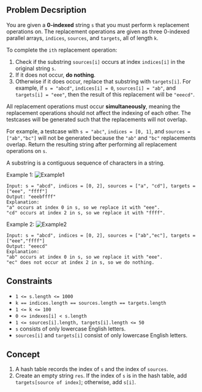## Problem Decsription

You are given a **0-indexed** string `s` that you must perform `k` replacement operations on. The replacement operations are given as three 0-indexed parallel arrays, `indices`, `sources`, and `targets`, all of length `k`.

To complete the `ith` replacement operation:

1. Check if the substring `sources[i]` occurs at index `indices[i]` in the original string `s`.
2. If it does not occur, **do nothing**.
3. Otherwise if it does occur, replace that substring with `targets[i]`.
For example, if `s = "abcd"`, `indices[i] = 0`, `sources[i] = "ab"`, and `targets[i] = "eee"`, then the result of this replacement will be `"eeecd"`.

All replacement operations must occur **simultaneously**, meaning the replacement operations should not affect the indexing of each other. The testcases will be generated such that the replacements will not overlap.

For example, a testcase with `s = "abc"`, `indices = [0, 1]`, and `sources = ["ab","bc"]` will not be generated because the `"ab"` and `"bc"` replacements overlap.
Return the resulting string after performing all replacement operations on `s`.

A substring is a contiguous sequence of characters in a string.

Example 1:
![Example1](https://assets.leetcode.com/uploads/2021/06/12/833-ex1.png)
```plaintext
Input: s = "abcd", indices = [0, 2], sources = ["a", "cd"], targets = ["eee", "ffff"]
Output: "eeebffff"
Explanation:
"a" occurs at index 0 in s, so we replace it with "eee".
"cd" occurs at index 2 in s, so we replace it with "ffff".
```
Example 2:
![Example2](https://assets.leetcode.com/uploads/2021/06/12/833-ex2-1.png)
```plaintext
Input: s = "abcd", indices = [0, 2], sources = ["ab","ec"], targets = ["eee","ffff"]
Output: "eeecd"
Explanation:
"ab" occurs at index 0 in s, so we replace it with "eee".
"ec" does not occur at index 2 in s, so we do nothing.
```
## Constraints

- `1 <= s.length <= 1000`
- `k == indices.length == sources.length == targets.length`
- `1 <= k <= 100`
- `0 <= indexes[i] < s.length`
- `1 <= sources[i].length, targets[i].length <= 50`
- `s` consists of only lowercase English letters.
- `sources[i]` and `targets[i]` consist of only lowercase English letters.

## Concept
1. A hash table records the index of `s` and the index of `sources`.
2. Create an empty string `res`. If the index of `s` is in the hash table, add `targets[source of index]`; otherwise, add `s[i]`.
